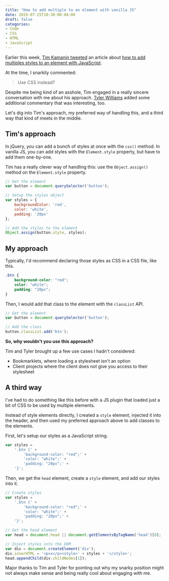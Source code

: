 ```yaml
---
title: "How to add multiple to an element with vanilla JS"
date: 2019-07-25T10:30:00-04:00
draft: false
categories:
- Code
- CSS
- HTML
- JavaScript
---
```


Earlier this week, [Tim Kamanin tweeted](https://twitter.com/timonweb/status/1153248445395873792) an article about [how to add multiples styles to an element with JavaScript](https://timonweb.com/tutorials/how-to-add-multiple-css-styles-to-an-element-in-vanilla-javascript/).

At the time, I snarkily commented:

> Use CSS instead?

Despite me being kind of an asshole, Tim engaged in a really sincere conversation with me about his approach. [Tyler Williams](https://twitter.com/tylerwilliamsct/status/1153685916738654209) added some additional commentary that was interesting, too.

Let's dig into Tim's approach, my preferred way of handling this, and a third way that kind of meets in the middle.

## Tim's approach

In jQuery, you can add a bunch of styles at once with the `css()` method. In vanilla JS, you can add styles with the `Element.style` property, but have to add them one-by-one.

Tim has a really clever way of handling this: use the `Object.assign()` method on the `Element.style` property.

```js
// Get the element
var button = document.querySelector('button');

// Setup the styles object
var styles = {
    backgroundColor: 'red',
    color: 'white',
    padding: '20px'
};

// Add the styles to the element
Object.assign(button.style, styles);
```

## My approach

Typically, I'd recommend declaring those styles as CSS in a CSS file, like this.

```css
.btn {
	background-color: "red";
	color: "white";
	padding: "20px";
}
```

Then, I would add that class to the element with the `classList` API.

```js
// Get the element
var button = document.querySelector('button');

// Add the class
button.classList.add('btn');
```

**So, why wouldn't you use this approach?**

Tim and Tyler brought up a few use cases I hadn't considered:

- Bookmarklets, where loading a stylesheet isn't an option
- Client projects where the client does not give you access to their stylesheet

## A third way

I've had to do something like this before with a JS plugin that loaded just a bit of CSS to be used by multiple elements.

Instead of style elements directly, I created a `style` element, injected it into the header, and then used my preferred approach above to add classes to the elements.

First, let's setup our styles as a JavaScript string.

```js
var styles =
	'.btn {' +
		'background-color: "red";' +
		'color: "white";' +
		'padding: "20px";' +
	'}';
```

Then, we get the `head` element, create a `style` element, and add our styles into it.

```js
// Create styles
var styles =
	'.btn {' +
		'background-color: "red";' +
		'color: "white";' +
		'padding: "20px";' +
	'}';

// Get the head element
var head = document.head || document.getElementsByTagName('head')[0];

// Inject styles into the DOM
var div = document.createElement('div');
div.innerHTML = '<p>x</p><style>' + styles + '</style>';
head.appendChild(div.childNodes[1]);
```

Major thanks to Tim and Tyler for pointing out why my snarky position might not always make sense and being really cool about engaging with me.